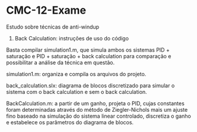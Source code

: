 # CMC-12-Exame
Estudo sobre técnicas de anti-windup

1) Back Calculation: instruções de uso do código

Basta compilar simulation1.m, que simula ambos os
sistemas PID + saturação e PID + saturação + back calculation
para comparação e possibilitar a análise da técnica em questão.

simulation1.m: organiza e compila os arquivos do projeto.

back_calculation.slx: diagrama de blocos discretizado para 
simular o sistema com o back calculation e sem o back calculation.

BackCalculation.m: a partir de um ganho, projeta o PID, cujas
constantes foram determinadas através do método de Ziegler-Nichols 
mais um ajuste fino baseado na simulação do sistema linear 
controlado, discretiza o ganho e estabelece os parâmetros do 
diagrama de blocos.